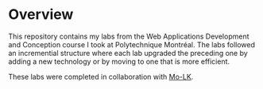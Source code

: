 # Overview

This repository contains my labs from the Web Applications Development and Conception course I took at Polytechnique Montréal. The labs followed an incremential structure where each lab upgraded the preceding one by adding a new technology or by moving to one that is more efficient.

These labs were completed in collaboration with [Mo-LK](https://github.com/Mo-LK).
